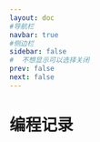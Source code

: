 ```yaml
---
layout: doc
#导航栏
navbar: true
#侧边栏
sidebar: false
#  不想显示可以选择关闭
prev: false
next: false
---
```

# 编程记录
